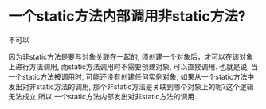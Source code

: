 # 一个static方法内部调用非static方法?

不可以

因为非static方法是要与对象关联在一起的, 须创建一个对象后，才可以在该对象上进行方法调用,
而static方法调用时不需要创建对象,
可以直接调用. 也就是说,
当一个static方法被调用时,
可能还没有创建任何实例对象,
如果从一个static方法中发出对非static方法的调用,
那个非static方法是关联到哪个对象上的呢?这个逻辑无法成立,所以,一个static方法内部发出对非static方法的调用.
